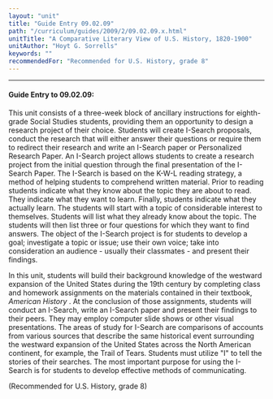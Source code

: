 ```yaml
---
layout: "unit"
title: "Guide Entry 09.02.09"
path: "/curriculum/guides/2009/2/09.02.09.x.html"
unitTitle: "A Comparative Literary View of U.S. History, 1820-1900"
unitAuthor: "Hoyt G. Sorrells"
keywords: ""
recommendedFor: "Recommended for U.S. History, grade 8"
---
```

<body>
<hr/>
<h4>
Guide Entry to 09.02.09:
</h4>
This unit consists of a three-week block of ancillary instructions for eighth-grade Social Studies students, providing them an opportunity to design a research project of their choice. Students will create I-Search proposals, conduct the research that will either answer their questions or require them to redirect their research and write an I-Search paper or Personalized Research Paper. An I-Search project allows students to create a research project from the initial question through the final presentation of the I-Search Paper. The I-Search is based on the K-W-L reading strategy, a method of helping students to comprehend written material. Prior to reading students indicate what they know about the topic they are about to read. They indicate what they want to learn. Finally, students indicate what they actually learn. The students will start with a topic of considerable interest to themselves. Students will list what they already know about the topic. The students will then list three or four questions for which they want to find answers. The object of the I-Search project is for students to develop a goal; investigate a topic or issue; use their own voice; take into consideration an audience - usually their classmates - and present their findings.
<p>
In this unit, students will build their background knowledge of the westward expansion of the United States during the 19th century by completing class and homework assignments on the materials contained in their textbook,
<i>
American History
</i>
. At the conclusion of those assignments, students will conduct an I-Search, write an I-Search paper and present their findings to their peers. They may employ computer slide shows or other visual presentations. The areas of study for I-Search are comparisons of  accounts from various sources that describe the same historical event surrounding the westward expansion of the United States across the North American continent, for example, the Trail of Tears. Students must utilize "I" to tell the stories of their searches. The most important purpose for using the I-Search is for students to develop effective methods of communicating.
</p>
<p>
(Recommended for U.S. History, grade 8)
</p>
</body>